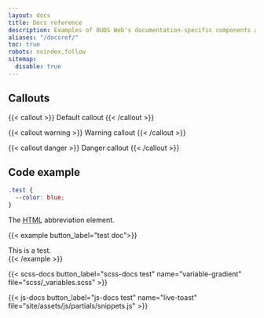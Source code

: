 ```yaml
---
layout: docs
title: Docs reference
description: Examples of OUDS Web's documentation-specific components and styles.
aliases: "/docsref/"
toc: true
robots: noindex,follow
sitemap:
  disable: true
---
```


<!-- OUDS mod: no buttons section because no `.btn-bd-*` defined -->

## Callouts

{{< callout >}}
  Default callout
{{< /callout >}}

{{< callout warning >}}
  Warning callout
{{< /callout >}}

{{< callout danger >}}
  Danger callout
{{< /callout >}}

## Code example

```scss
.test {
  --color: blue;
}
```

<div class="bd-example">
  The <abbr title="HyperText Markup Language">HTML</abbr> abbreviation element.
</div>

{{< example button_label="test doc">}}
<div class="test">This is a test.</div>
{{< /example >}}

{{< scss-docs button_label="scss-docs test" name="variable-gradient" file="scss/_variables.scss" >}}

{{< js-docs button_label="js-docs test" name="live-toast" file="site/assets/js/partials/snippets.js" >}}
